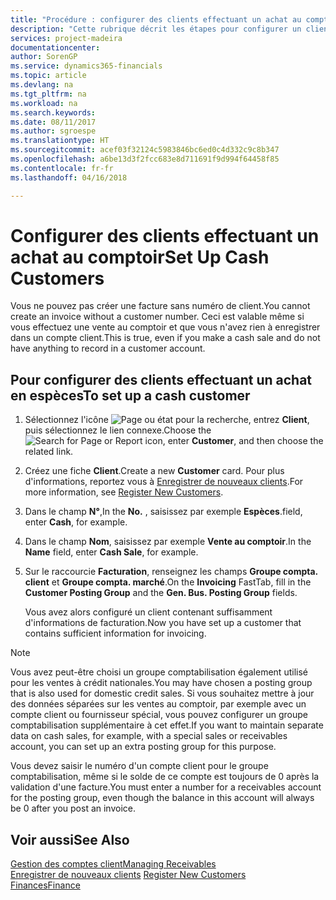 ```yaml
---
title: "Procédure : configurer des clients effectuant un achat au comptoir | Microsoft Docs"
description: "Cette rubrique décrit les étapes pour configurer un client qui paie en espèces."
services: project-madeira
documentationcenter: 
author: SorenGP
ms.service: dynamics365-financials
ms.topic: article
ms.devlang: na
ms.tgt_pltfrm: na
ms.workload: na
ms.search.keywords: 
ms.date: 08/11/2017
ms.author: sgroespe
ms.translationtype: HT
ms.sourcegitcommit: acef03f32124c5983846bc6ed0c4d332c9c8b347
ms.openlocfilehash: a6be13d3f2fcc683e8d711691f9d994f64458f85
ms.contentlocale: fr-fr
ms.lasthandoff: 04/16/2018

---
```

# <a name="set-up-cash-customers"></a><span data-ttu-id="889a0-103">Configurer des clients effectuant un achat au comptoir</span><span class="sxs-lookup"><span data-stu-id="889a0-103">Set Up Cash Customers</span></span>
<span data-ttu-id="889a0-104">Vous ne pouvez pas créer une facture sans numéro de client.</span><span class="sxs-lookup"><span data-stu-id="889a0-104">You cannot create an invoice without a customer number.</span></span> <span data-ttu-id="889a0-105">Ceci est valable même si vous effectuez une vente au comptoir et que vous n'avez rien à enregistrer dans un compte client.</span><span class="sxs-lookup"><span data-stu-id="889a0-105">This is true, even if you make a cash sale and do not have anything to record in a customer account.</span></span>  

## <a name="to-set-up-a-cash-customer"></a><span data-ttu-id="889a0-106">Pour configurer des clients effectuant un achat en espèces</span><span class="sxs-lookup"><span data-stu-id="889a0-106">To set up a cash customer</span></span>  
1. <span data-ttu-id="889a0-107">Sélectionnez l'icône ![Page ou état pour la recherche](media/ui-search/search_small.png "icône Page ou état pour la recherche"), entrez **Client**, puis sélectionnez le lien connexe.</span><span class="sxs-lookup"><span data-stu-id="889a0-107">Choose the ![Search for Page or Report](media/ui-search/search_small.png "Search for Page or Report icon") icon, enter **Customer**, and then choose the related link.</span></span>  
2. <span data-ttu-id="889a0-108">Créez une fiche **Client**.</span><span class="sxs-lookup"><span data-stu-id="889a0-108">Create a new **Customer** card.</span></span> <span data-ttu-id="889a0-109">Pour plus d'informations, reportez vous à [Enregistrer de nouveaux clients](sales-how-register-new-customers.md).</span><span class="sxs-lookup"><span data-stu-id="889a0-109">For more information, see [Register New Customers](sales-how-register-new-customers.md).</span></span>
3. <span data-ttu-id="889a0-110">Dans le champ **N°**,</span><span class="sxs-lookup"><span data-stu-id="889a0-110">In the **No.**</span></span> <span data-ttu-id="889a0-111">, saisissez par exemple **Espèces**.</span><span class="sxs-lookup"><span data-stu-id="889a0-111">field, enter **Cash**, for example.</span></span>  
4. <span data-ttu-id="889a0-112">Dans le champ **Nom**, saisissez par exemple **Vente au comptoir**.</span><span class="sxs-lookup"><span data-stu-id="889a0-112">In the **Name** field, enter **Cash Sale**, for example.</span></span>  
5. <span data-ttu-id="889a0-113">Sur le raccourcie **Facturation**, renseignez les champs **Groupe compta. client** et **Groupe compta. marché**.</span><span class="sxs-lookup"><span data-stu-id="889a0-113">On the **Invoicing** FastTab, fill in the **Customer Posting Group** and the **Gen. Bus. Posting Group** fields.</span></span>  

   <span data-ttu-id="889a0-114">Vous avez alors configuré un client contenant suffisamment d'informations de facturation.</span><span class="sxs-lookup"><span data-stu-id="889a0-114">Now you have set up a customer that contains sufficient information for invoicing.</span></span>  

> [!NOTE]  
>  <span data-ttu-id="889a0-115">Vous avez peut-être choisi un groupe comptabilisation également utilisé pour les ventes à crédit nationales.</span><span class="sxs-lookup"><span data-stu-id="889a0-115">You may have chosen a posting group that is also used for domestic credit sales.</span></span> <span data-ttu-id="889a0-116">Si vous souhaitez mettre à jour des données séparées sur les ventes au comptoir, par exemple avec un compte client ou fournisseur spécial, vous pouvez configurer un groupe comptabilisation supplémentaire à cet effet.</span><span class="sxs-lookup"><span data-stu-id="889a0-116">If you want to maintain separate data on cash sales, for example, with a special sales or receivables account, you can set up an extra posting group for this purpose.</span></span>  
>   
>  <span data-ttu-id="889a0-117">Vous devez saisir le numéro d'un compte client pour le groupe comptabilisation, même si le solde de ce compte est toujours de 0 après la validation d'une facture.</span><span class="sxs-lookup"><span data-stu-id="889a0-117">You must enter a number for a receivables account for the posting group, even though the balance in this account will always be 0 after you post an invoice.</span></span>  

## <a name="see-also"></a><span data-ttu-id="889a0-118">Voir aussi</span><span class="sxs-lookup"><span data-stu-id="889a0-118">See Also</span></span>
[<span data-ttu-id="889a0-119">Gestion des comptes client</span><span class="sxs-lookup"><span data-stu-id="889a0-119">Managing Receivables</span></span>](receivables-manage-receivables.md)  
<span data-ttu-id="889a0-120">[Enregistrer de nouveaux clients](sales-how-register-new-customers.md)  </span><span class="sxs-lookup"><span data-stu-id="889a0-120">[Register New Customers](sales-how-register-new-customers.md)  </span></span>  
[<span data-ttu-id="889a0-121">Finances</span><span class="sxs-lookup"><span data-stu-id="889a0-121">Finance</span></span>](finance.md)  


